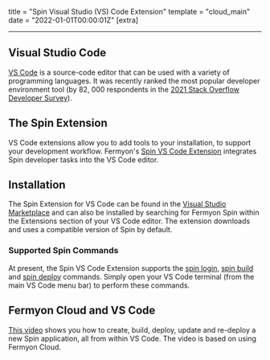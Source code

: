 title = "Spin Visual Studio (VS) Code Extension"
template = "cloud_main"
date = "2022-01-01T00:00:01Z"
[extra]

---

## Visual Studio Code

[VS Code](https://code.visualstudio.com/) is a source-code editor that can be used with a variety of programming languages. It was recently ranked the most popular developer environment tool (by 82, 000 respondents in the [2021 Stack Overflow Developer Survey](https://insights.stackoverflow.com/survey/2021)).

## The Spin Extension

VS Code extensions allow you to add tools to your installation, to support your development workflow. Fermyon's [Spin VS Code Extension](https://github.com/fermyon/spin-vscode) integrates Spin developer tasks into the VS Code editor.

## Installation

The Spin Extension for VS Code can be found in the [Visual Studio Marketplace](https://marketplace.visualstudio.com/items?itemName=fermyon.spin-vscode&ssr=false#overview) and can also be installed by searching for Fermyon Spin within the Extensions section of your VS Code editor. The extension downloads and uses a compatible version of Spin by default.

### Supported Spin Commands

At present, the Spin VS Code Extension supports the [spin login](./cli-reference#login), [spin build](./cli-reference.md#build) and [spin deploy](./cli-reference.md#deploy) commands. Simply open your VS Code terminal (from the main VS Code menu bar) to perform these commands.

## Fermyon Cloud and VS Code

[This video](https://www.youtube.com/watch?v=nyFSbf04yWY) shows you how to create, build, deploy, update and re-deploy a new Spin application, all from within VS Code. The video is based on using Fermyon Cloud.